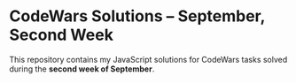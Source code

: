# CodeWars Solutions – September, Second Week

This repository contains my JavaScript solutions for CodeWars tasks solved during the **second week of September**.

